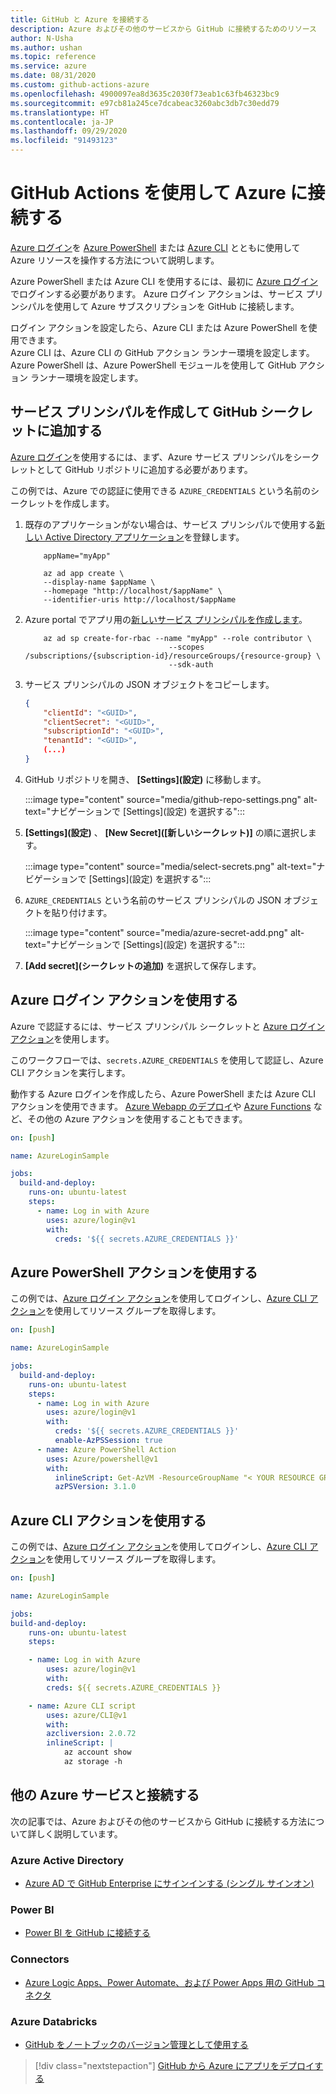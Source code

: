 ```yaml
---
title: GitHub と Azure を接続する
description: Azure およびその他のサービスから GitHub に接続するためのリソース
author: N-Usha
ms.author: ushan
ms.topic: reference
ms.service: azure
ms.date: 08/31/2020
ms.custom: github-actions-azure
ms.openlocfilehash: 4900097ea8d3635c2030f73eab1c63fb46323bc9
ms.sourcegitcommit: e97cb81a245ce7dcabeac3260abc3db7c30edd79
ms.translationtype: HT
ms.contentlocale: ja-JP
ms.lasthandoff: 09/29/2020
ms.locfileid: "91493123"
---
```

# <a name="use-github-actions-to-connect-to-azure"></a>GitHub Actions を使用して Azure に接続する

[Azure ログイン](https://github.com/Azure/login)を [Azure PowerShell](https://github.com/Azure/PowerShell) または [Azure CLI](https://github.com/Azure/CLI) とともに使用して Azure リソースを操作する方法について説明します。

Azure PowerShell または Azure CLI を使用するには、最初に [Azure ログイン](https://github.com/marketplace/actions/azure-login)でログインする必要があります。 Azure ログイン アクションは、サービス プリンシパルを使用して Azure サブスクリプションを GitHub に接続します。

ログイン アクションを設定したら、Azure CLI または Azure PowerShell を使用できます。  
Azure CLI は、Azure CLI の GitHub アクション ランナー環境を設定します。 Azure PowerShell は、Azure PowerShell モジュールを使用して GitHub アクション ランナー環境を設定します。


## <a name="create-a-service-principal-and-add-it-to-github-secret"></a>サービス プリンシパルを作成して GitHub シークレットに追加する

[Azure ログイン](https://github.com/marketplace/actions/azure-login)を使用するには、まず、Azure サービス プリンシパルをシークレットとして GitHub リポジトリに追加する必要があります。

この例では、Azure での認証に使用できる `AZURE_CREDENTIALS` という名前のシークレットを作成します。  

1. 既存のアプリケーションがない場合は、サービス プリンシパルで使用する[新しい Active Directory アプリケーション](/azure/active-directory/develop/howto-create-service-principal-portal#register-an-application-with-azure-ad-and-create-a-service-principal&preserve-view=true)を登録します。

    ```azurecli-interactive
        appName="myApp"

        az ad app create \
        --display-name $appName \
        --homepage "http://localhost/$appName" \
        --identifier-uris http://localhost/$appName
    ```

1. Azure portal でアプリ用の[新しいサービス プリンシパルを作成します](/cli/azure/create-an-azure-service-principal-azure-cli?view=azure-cli-latest)。 

    ```azurecli-interactive
        az ad sp create-for-rbac --name "myApp" --role contributor \
                                    --scopes /subscriptions/{subscription-id}/resourceGroups/{resource-group} \
                                    --sdk-auth
    ```

1. サービス プリンシパルの JSON オブジェクトをコピーします。

    ```json
    {
        "clientId": "<GUID>",
        "clientSecret": "<GUID>",
        "subscriptionId": "<GUID>",
        "tenantId": "<GUID>",
        (...)
    }
    ```

1. GitHub リポジトリを開き、 **[Settings]\(設定\)** に移動します。

    :::image type="content" source="media/github-repo-settings.png" alt-text="ナビゲーションで [Settings]\(設定\) を選択する":::

1. **[Settings]\(設定\)** 、 **[New Secret]\([新しいシークレット\)]** の順に選択します。

    :::image type="content" source="media/select-secrets.png" alt-text="ナビゲーションで [Settings]\(設定\) を選択する":::

1. `AZURE_CREDENTIALS` という名前のサービス プリンシパルの JSON オブジェクトを貼り付けます。 

    :::image type="content" source="media/azure-secret-add.png" alt-text="ナビゲーションで [Settings]\(設定\) を選択する":::

1. **[Add secret]\(シークレットの追加\)** を選択して保存します。

## <a name="use-the-azure-login-action"></a>Azure ログイン アクションを使用する

Azure で認証するには、サービス プリンシパル シークレットと [Azure ログイン アクション](https://github.com/Azure/login)を使用します。

このワークフローでは、`secrets.AZURE_CREDENTIALS` を使用して認証し、Azure CLI アクションを実行します。

動作する Azure ログインを作成したら、Azure PowerShell または Azure CLI アクションを使用できます。 [Azure Webapp のデプロイ](https://github.com/Azure/webapps-deploy)や [Azure Functions](https://github.com/Azure/functions-action) など、その他の Azure アクションを使用することもできます。

```yaml
on: [push]

name: AzureLoginSample

jobs:
  build-and-deploy:
    runs-on: ubuntu-latest
    steps:
      - name: Log in with Azure
        uses: azure/login@v1
        with:
          creds: '${{ secrets.AZURE_CREDENTIALS }}'
```

## <a name="use-the-azure-powershell-action"></a>Azure PowerShell アクションを使用する

この例では、[Azure ログイン アクション](https://github.com/Azure/login)を使用してログインし、[Azure CLI アクション](https://github.com/azure/powershell)を使用してリソース グループを取得します。

```yaml
on: [push]

name: AzureLoginSample

jobs:
  build-and-deploy:
    runs-on: ubuntu-latest
    steps:
      - name: Log in with Azure
        uses: azure/login@v1
        with:
          creds: '${{ secrets.AZURE_CREDENTIALS }}'
          enable-AzPSSession: true
      - name: Azure PowerShell Action
        uses: Azure/powershell@v1
        with:
          inlineScript: Get-AzVM -ResourceGroupName "< YOUR RESOURCE GROUP >"
          azPSVersion: 3.1.0
```

## <a name="use-the-azure-cli-action"></a>Azure CLI アクションを使用する

この例では、[Azure ログイン アクション](https://github.com/Azure/login)を使用してログインし、[Azure CLI アクション](https://github.com/Azure/CLI)を使用してリソース グループを取得します。


```yaml
on: [push]

name: AzureLoginSample

jobs:
build-and-deploy:
    runs-on: ubuntu-latest
    steps:

    - name: Log in with Azure
        uses: azure/login@v1
        with:
        creds: ${{ secrets.AZURE_CREDENTIALS }}

    - name: Azure CLI script
        uses: azure/CLI@v1
        with:
        azcliversion: 2.0.72
        inlineScript: |
            az account show
            az storage -h
```

## <a name="connect-with-other-azure-services"></a>他の Azure サービスと接続する

次の記事では、Azure およびその他のサービスから GitHub に接続する方法について詳しく説明しています。  

### <a name="azure-active-directory"></a>Azure Active Directory 

- [Azure AD で GitHub Enterprise にサインインする (シングル サインオン)](/azure/active-directory/saas-apps/github-tutorial)   

### <a name="power-bi"></a>Power BI

- [Power BI を GitHub に接続する](/power-bi/service-connect-to-github)   

### <a name="connectors"></a>Connectors

- [Azure Logic Apps、Power Automate、および Power Apps 用の GitHub コネクタ](/connectors/github/)   

### <a name="azure-databricks"></a>Azure Databricks

- [GitHub をノートブックのバージョン管理として使用する](/azure/databricks/notebooks/github-version-control) 

> [!div class="nextstepaction"]
> [GitHub から Azure にアプリをデプロイする](deploy-to-azure.md)